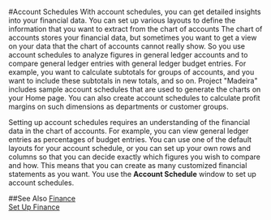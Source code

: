 <properties
                pageTitle="Account Schedules| Project “Madeira”"
                description="Using account schedules to analyse data." 
                services="" 
                documentationCenter="Madeira"
                authors="edupont04" />
                
#Account Schedules
With account schedules, you can get detailed insights into your financial data. You can set up various layouts to define the information that you want to extract from the chart of accounts
The chart of accounts stores your financial data, but sometimes you want to get a view on your data that the chart of accounts cannot really show. So you use account schedules to analyze figures in general ledger accounts and to compare general ledger entries with general ledger budget entries. 
For example, you want to calculate subtotals for groups of accounts, and you want to include these subtotals in new totals, and so on. 
Project "Madeira" includes sample account schedules that are used to generate the charts on your Home page. You can also create account schedules to calculate profit margins on such dimensions as departments or customer groups.  
  
Setting up account schedules requires an understanding of the financial data in the chart of accounts. 
For example, you can view general ledger entries as percentages of budget entries. 
You can use one of the default layouts for your account schedule, or you can set up your own rows and columns so that you can decide exactly which figures you wish to compare and how. 
This means that you can create as many customized financial statements as you want. You use the **Account Schedule** window to set up account schedules.  

##See Also
[Finance](finance.md)  
[Set Up Finance](finance-setup-finance.md)  
  
